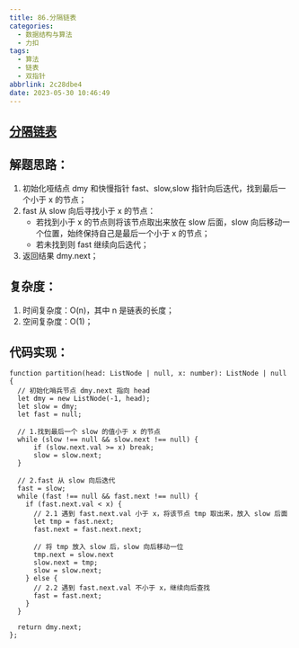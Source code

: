 ```yaml
---
title: 86.分隔链表
categories:
  - 数据结构与算法
  - 力扣
tags:
  - 算法
  - 链表
  - 双指针
abbrlink: 2c28dbe4
date: 2023-05-30 10:46:49
---
```


## [分隔链表](https://leetcode.cn/problems/partition-list/description/)

## 解题思路：
1. 初始化哑结点 dmy 和快慢指针 fast、slow,slow 指针向后迭代，找到最后一个小于 x 的节点；
2. fast 从 slow 向后寻找小于 x 的节点：
    - 若找到小于 x 的节点则将该节点取出来放在 slow 后面，slow 向后移动一个位置，始终保持自己是最后一个小于 x 的节点；
    - 若未找到则 fast 继续向后迭代；
3. 返回结果 dmy.next；

## 复杂度：
1. 时间复杂度：O(n)，其中 n 是链表的长度；
2. 空间复杂度：O(1)；

## 代码实现：
```TS
function partition(head: ListNode | null, x: number): ListNode | null {
  // 初始化哨兵节点 dmy.next 指向 head
  let dmy = new ListNode(-1, head);
  let slow = dmy;
  let fast = null;

  // 1.找到最后一个 slow 的值小于 x 的节点
  while (slow !== null && slow.next !== null) {
      if (slow.next.val >= x) break;
      slow = slow.next;
  }

  // 2.fast 从 slow 向后迭代
  fast = slow;
  while (fast !== null && fast.next !== null) {
    if (fast.next.val < x) {
      // 2.1 遇到 fast.next.val 小于 x，将该节点 tmp 取出来，放入 slow 后面
      let tmp = fast.next;
      fast.next = fast.next.next;

      // 将 tmp 放入 slow 后，slow 向后移动一位
      tmp.next = slow.next
      slow.next = tmp;
      slow = slow.next;
    } else {
      // 2.2 遇到 fast.next.val 不小于 x，继续向后查找
      fast = fast.next;
    }
  }

  return dmy.next;
};
```


